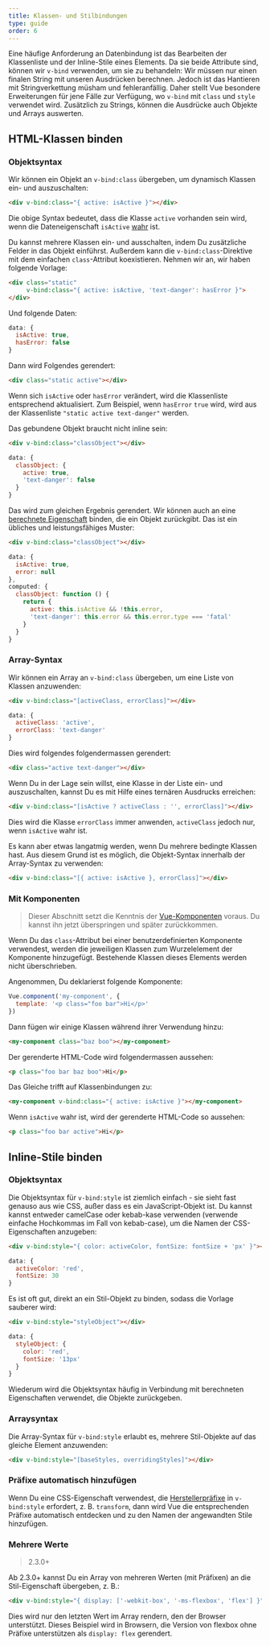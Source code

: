 ```yaml
---
title: Klassen- und Stilbindungen
type: guide
order: 6
---
```


Eine häufige Anforderung an Datenbindung ist das Bearbeiten der Klassenliste und der Inline-Stile eines Elements. Da sie beide Attribute sind, können wir `v-bind` verwenden, um sie zu behandeln: Wir müssen nur einen finalen String mit unseren Ausdrücken berechnen. Jedoch ist das Hantieren mit Stringverkettung müsham und fehleranfällig. Daher stellt Vue besondere Erweiterungen für jene Fälle zur Verfügung, wo `v-bind` mit `class` und `style` verwendet wird. Zusätzlich zu Strings, können die Ausdrücke auch Objekte und Arrays auswerten.

## HTML-Klassen binden

### Objektsyntax

Wir können ein Objekt an `v-bind:class` übergeben, um dynamisch Klassen ein- und auszuschalten:

``` html
<div v-bind:class="{ active: isActive }"></div>
```

Die obige Syntax bedeutet, dass die Klasse `active` vorhanden sein wird, wenn die Dateneigenschaft `isActive` [wahr](https://developer.mozilla.org/en-US/docs/Glossary/Truthy) ist.

Du kannst mehrere Klassen ein- und ausschalten, indem Du zusätzliche Felder in das Objekt einführst. Außerdem kann die `v-bind:class`-Direktive mit dem einfachen `class`-Attribut koexistieren. Nehmen wir an, wir haben folgende Vorlage:

``` html
<div class="static"
     v-bind:class="{ active: isActive, 'text-danger': hasError }">
</div>
```

Und folgende Daten:

``` js
data: {
  isActive: true,
  hasError: false
}
```

Dann wird Folgendes gerendert:

``` html
<div class="static active"></div>
```

Wenn sich `isActive` oder `hasError` verändert, wird die Klassenliste entsprechend aktualisiert. Zum Beispiel, wenn `hasError` `true` wird, wird aus der Klassenliste `"static active text-danger"` werden.

Das gebundene Objekt braucht nicht inline sein:

``` html
<div v-bind:class="classObject"></div>
```
``` js
data: {
  classObject: {
    active: true,
    'text-danger': false
  }
}
```

Das wird zum gleichen Ergebnis gerendert. Wir können auch an eine [berechnete Eigenschaft](computed.html) binden, die ein Objekt zurückgibt. Das ist ein übliches und leistungsfähiges Muster:

``` html
<div v-bind:class="classObject"></div>
```
``` js
data: {
  isActive: true,
  error: null
},
computed: {
  classObject: function () {
    return {
      active: this.isActive && !this.error,
      'text-danger': this.error && this.error.type === 'fatal'
    }
  }
}
```

### Array-Syntax

Wir können ein Array an `v-bind:class` übergeben, um eine Liste von Klassen anzuwenden:

``` html
<div v-bind:class="[activeClass, errorClass]"></div>
```
``` js
data: {
  activeClass: 'active',
  errorClass: 'text-danger'
}
```

Dies wird folgendes folgendermassen gerendert:

``` html
<div class="active text-danger"></div>
```

Wenn Du in der Lage sein willst, eine Klasse in der Liste ein- und auszuschalten, kannst Du es mit Hilfe eines ternären Ausdrucks erreichen:


``` html
<div v-bind:class="[isActive ? activeClass : '', errorClass]"></div>
```

Dies wird die Klasse `errorClass` immer anwenden, `activeClass` jedoch nur, wenn `isActive` wahr ist.

Es kann aber etwas langatmig werden, wenn Du mehrere bedingte Klassen hast. Aus diesem Grund ist es möglich, die Objekt-Syntax innerhalb der Array-Syntax zu verwenden:

``` html
<div v-bind:class="[{ active: isActive }, errorClass]"></div>
```

### Mit Komponenten

> Dieser Abschnitt setzt die Kenntnis der [Vue-Komponenten](components.html) voraus. Du kannst ihn jetzt überspringen und später zurückkommen.

Wenn Du das `class`-Attribut bei einer benutzerdefinierten Komponente verwendest, werden die jeweiligen Klassen zum Wurzelelement der Komponente hinzugefügt. Bestehende Klassen dieses Elements werden nicht überschrieben.

Angenommen, Du deklarierst folgende Komponente:

``` js
Vue.component('my-component', {
  template: '<p class="foo bar">Hi</p>'
})
```

Dann fügen wir einige Klassen während ihrer Verwendung hinzu:

``` html
<my-component class="baz boo"></my-component>
```

Der gerenderte HTML-Code wird folgendermassen aussehen:

``` html
<p class="foo bar baz boo">Hi</p>
```

Das Gleiche trifft auf Klassenbindungen zu:

``` html
<my-component v-bind:class="{ active: isActive }"></my-component>
```

Wenn `isActive` wahr ist, wird der gerenderte HTML-Code so aussehen:

``` html
<p class="foo bar active">Hi</p>
```

## Inline-Stile binden

### Objektsyntax

Die Objektsyntax für `v-bind:style` ist ziemlich einfach - sie sieht fast genauso aus wie CSS, außer dass es ein JavaScript-Objekt ist. Du kannst kannst entweder camelCase oder kebab-kase verwenden (verwende einfache Hochkommas im Fall von kebab-case), um die Namen der CSS-Eigenschaften anzugeben:

``` html
<div v-bind:style="{ color: activeColor, fontSize: fontSize + 'px' }"></div>
```
``` js
data: {
  activeColor: 'red',
  fontSize: 30
}
```

Es ist oft gut, direkt an ein Stil-Objekt zu binden, sodass die Vorlage sauberer wird:

``` html
<div v-bind:style="styleObject"></div>
```
``` js
data: {
  styleObject: {
    color: 'red',
    fontSize: '13px'
  }
}
```

Wiederum wird die Objektsyntax häufig in Verbindung mit berechneten Eigenschaften verwendet, die Objekte zurückgeben.

### Arraysyntax

Die Array-Syntax für `v-bind:style` erlaubt es, mehrere Stil-Objekte auf das gleiche Element anzuwenden:

``` html
<div v-bind:style="[baseStyles, overridingStyles]"></div>
```

### Präfixe automatisch hinzufügen

Wenn Du eine CSS-Eigenschaft verwendest, die [Herstellerpräfixe](https://developer.mozilla.org/de/docs/Glossary/Herstellerpr%C3%A4fix) in `v-bind:style` erfordert, z. B. `transform`, dann wird Vue die entsprechenden Präfixe automatisch entdecken und zu den Namen der angewandten Stile hinzufügen.

### Mehrere Werte

> 2.3.0+

Ab 2.3.0+ kannst Du ein Array von mehreren Werten (mit Präfixen) an die Stil-Eigenschaft übergeben, z. B.:

``` html
<div v-bind:style="{ display: ['-webkit-box', '-ms-flexbox', 'flex'] }"></div>
```

Dies wird nur den letzten Wert im Array rendern, den der Browser unterstützt. Dieses Beispiel wird in Browsern, die Version von flexbox ohne Präfixe unterstützen als `display: flex` gerendert.
